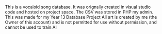 This is a vocaloid song database. It was orignally created in visual studio code and hosted on project space. The CSV was stored in PHP my admin.
This was made for my Year 13 Database Project
All art is created by me (the Owner of this account) and is not permitted for use without permission, and cannot be used to train AI

